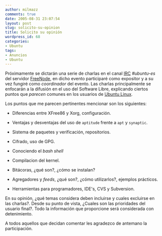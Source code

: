 ```yaml
---
author: milmazz
comments: true
date: 2005-08-31 23:07:54
layout: post
slug: solicito-su-opinion
title: Solicito su opinión
wordpress_id: 68
categories:
- Ubuntu
tags:
- Anuncios
- Ubuntu
---
```


Próximamente se dictarán una serie de charlas en el canal [IRC](http://es.wikipedia.org/wiki/IRC) _#ubuntu-es_ del servidor [FreeNode](http://freenode.net/), en dicho evento participaré como expositor y a su vez fungiré como _coordinador_ del evento. Las charlas principalmente se enfocarán a la difusión en el uso del Software Libre, explicando ciertos puntos que _parecen_ comunes en los usuarios de [Ubuntu Linux](http://www.ubuntulinux.org/).




Los puntos que me parecen pertinentes mencionar son los siguientes:






  * Diferencias entre XFree86 y Xorg, configuración.


  * Ventajas y desventajas del uso de `aptitude` frente a `apt` y `synaptic`.


  * Sistema de paquetes y verificación, repositorios.


  * Cifrado, uso de GPG.


  * Conociendo el _bash shell_


  * Compilacion del kernel.


  * Bitácoras, ¿qué son?, ¿cómo se instalan?


  * Agregadores y _feeds_, ¿qué son?, ¿cómo utilizarlos?, ejemplos prácticos.


  * Herramientas para programadores, IDE's, CVS y Subversion.




En su opinión, ¿qué temas considera deben incluirse y cuales excluirse en las charlas?. Desde su punto de vista, ¿Cuales son las prioridades del usuario final?. Todo la información que proporcione será considerada con detenimiento.




A todos aquellos que decidan comentar les agradezco de antemano la participación.
